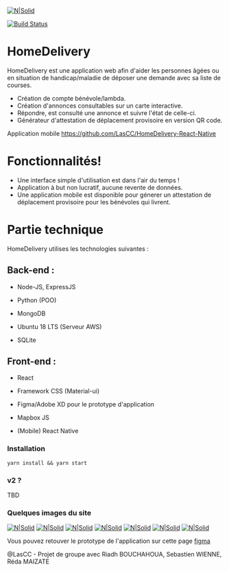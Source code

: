 [![N|Solid](https://i.imgur.com/GQDrHLL.png)]() 

[![Build Status](http://3.90.31.250:8080/buildStatus/icon?job=React-CI)](https://github.com/LasCC/HomeDelivery)
# HomeDelivery


HomeDelivery est une application web afin d'aider les personnes âgées ou en situation de handicap/maladie de déposer une demande avec sa liste de courses.

- Création de compte bénévole/lambda.
- Création d'annonces consultables sur un carte interactive.
- Répondre, est consulté une annonce et suivre l'état de celle-ci.
- Générateur d'attestation de déplacement provisoire en version QR code.

Application mobile https://github.com/LasCC/HomeDelivery-React-Native

# Fonctionnalités!

- Une interface simple d'utilisation est dans l'air du temps !
- Application à but non lucratif, aucune revente de données.
- Une application mobile est disponible pour génerer un attestation de déplacement provisoire pour les bénévoles qui livrent.

# Partie technique

HomeDelivery utilises les technologies suivantes :

## Back-end :

- Node-JS, ExpressJS

- Python (POO)

- MongoDB

- Ubuntu 18 LTS (Serveur AWS)

- SQLite

## Front-end :

- React

- Framework CSS (Material-ui)

- Figma/Adobe XD pour le prototype d'application

- Mapbox JS

- (Mobile) React Native

### Installation

```
yarn install && yarn start
```

### v2 ?

TBD

### Quelques images du site 

[![N|Solid](https://i.imgur.com/fdMbcXo.png)](https://i.imgur.com/fdMbcXo.png) 
[![N|Solid](https://i.imgur.com/aJyxJr1.png)](https://i.imgur.com/aJyxJr1.png) 
[![N|Solid](https://i.imgur.com/MR4ycBV.png)](https://i.imgur.com/MR4ycBV.png) 
[![N|Solid](https://i.imgur.com/6Y1o9fV.png)](https://i.imgur.com/6Y1o9fV.png) 
[![N|Solid](https://i.imgur.com/UFFNOVi.jpg)](https://i.imgur.com/UFFNOVi.jpg) 
[![N|Solid](https://i.imgur.com/Zss419J.png)](https://i.imgur.com/Zss419J.png) 
[![N|Solid](https://i.imgur.com/z2U4pkY.png)](https://i.imgur.com/z2U4pkY.png) 


Vous pouvez retouver le prototype de l'application sur cette page [figma](https://www.figma.com/file/Mkkz9zZjbRyFRKGctyFuGw/HomeDelivery?node-id=0%3A1 "Protoytpe de l'application")

@LasCC - Projet de groupe avec Riadh BOUCHAHOUA, Sebastien WIENNE, Réda MAIZATE
